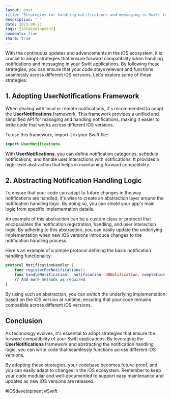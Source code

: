 ```yaml
---
layout: post
title: "Strategies for handling notifications and messaging in Swift for forward compatibility"
description: " "
date: 2023-09-21
tags: [iOSdevelopment]
comments: true
share: true
---
```


With the continuous updates and advancements in the iOS ecosystem, it is crucial to adopt strategies that ensure forward compatibility when handling notifications and messaging in your Swift applications. By following these strategies, you can ensure that your code stays relevant and functions seamlessly across different iOS versions. Let's explore some of these strategies:

## 1. Adopting UserNotifications Framework
When dealing with local or remote notifications, it's recommended to adopt the **UserNotifications** framework. This framework provides a unified and simplified API for managing and handling notifications, making it easier to write code that works across different iOS versions.

To use this framework, import it in your Swift file:

```swift
import UserNotifications
```

With **UserNotifications**, you can define notification categories, schedule notifications, and handle user interactions with notifications. It provides a high-level abstraction that helps in maintaining forward compatibility.

## 2. Abstracting Notification Handling Logic
To ensure that your code can adapt to future changes in the way notifications are handled, it's wise to create an abstraction layer around the notification handling logic. By doing so, you can shield your app's main logic from specific implementation details.

An example of this abstraction can be a custom class or protocol that encapsulates the notification registration, handling, and user interaction logic. By adhering to this abstraction, you can easily update the underlying implementation when new iOS versions introduce changes to the notification handling process.

Here's an example of a simple protocol defining the basic notification handling functionality:

```swift
protocol NotificationHandler {
    func registerForNotifications()
    func handleNotification(_ notification: UNNotification, completion: @escaping () -> Void)
    // Add more methods as required
}
```

By using such an abstraction, you can switch the underlying implementation based on the iOS version at runtime, ensuring that your code remains compatible across different iOS versions.

## Conclusion

As technology evolves, it's essential to adopt strategies that ensure the forward compatibility of your Swift applications. By leveraging the **UserNotifications** framework and abstracting the notification handling logic, you can write code that seamlessly functions across different iOS versions.

By adopting these strategies, your codebase becomes future-proof, and you can easily adapt to changes in the iOS ecosystem. Remember to keep your code modular and well-documented to support easy maintenance and updates as new iOS versions are released.

#iOSdevelopment #Swift